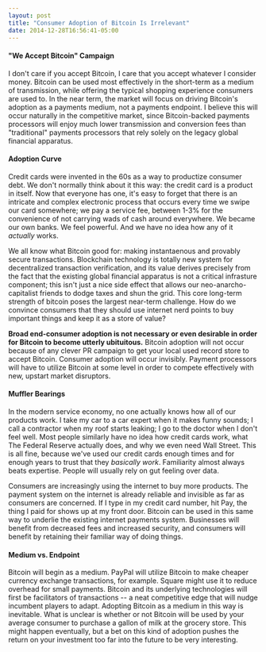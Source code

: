 ```yaml
---
layout: post
title: "Consumer Adoption of Bitcoin Is Irrelevant"
date: 2014-12-28T16:56:41-05:00
---
```


#### "We Accept Bitcoin" Campaign

I don't care if you accept Bitcoin, I care that you accept whatever I consider
money. Bitcoin can be used most effectively in the short-term as a medium of
transmission, while offering the typical shopping experience consumers are used
to. In the near term, the market will focus on driving Bitcoin's adoption as a
payments medium, not a payments endpoint. I believe this will occur naturally in
the competitive market, since Bitcoin-backed payments processors will enjoy much
lower transmission and conversion fees than "traditional" payments processors
that rely solely on the legacy global financial apparatus.

#### Adoption Curve
Credit cards were invented in the 60s as a way to productize consumer debt. We
don't normally think about it this way: the credit card is a product in itself.
Now that everyone has one, it's easy to forget that there is an intricate and
complex electronic process that occurs every time we swipe our card somewhere;
we pay a service fee, between 1-3% for the convenience of not carrying wads of
cash around everywhere. We became our own banks. We feel powerful. And we have
no idea how any of it *actually* works.

We all know what Bitcoin good for: making instantaenous and provably secure
transactions. Blockchain technology is totally new system for decentralized
transaction verification, and its value derives precisely from the fact that the
existing global financial apparatus is not a critical infrasture component; this
isn't just a nice side effect that allows our neo-anarcho-capitalist friends to
dodge taxes and shun the grid. This core long-term strength of bitcoin poses the
largest near-term challenge. How do we convince consumers that they should use
internet nerd points to buy important things and keep it as a store of value?

**Broad end-consumer adoption is not necessary or even desirable in order for
Bitcoin to become utterly ubituitous.** Bitcoin adoption will not occur because
of any clever PR campaign to get your local used record store to accept Bitcoin.
Consumer adoption will occur invisibly. Payment processors will have to utilize
Bitcoin at some level in order to compete effectively with new, upstart market
disruptors.

#### Muffler Bearings

In the modern service economy, no one actually knows how all of our products
work. I take my car to a car expert when it makes funny sounds; I call a
contractor when my roof starts leaking; I go to the doctor when I don't feel
well. Most people similarly have no idea how credit cards work, what The Federal
Reserve actually does, and why we even need Wall Street. This is all fine,
because we've used our credit cards enough times and for enough years to trust
that they *basically work*. Familiarity almost always beats expertise. People
will usually rely on gut feeling over data.

Consumers are increasingly using the internet to buy more products. The payment
system on the internet is already reliable and invisible as far as consumers are
concerned. If I type in my credit card number, hit Pay, the thing I paid for
shows up at my front door. Bitcoin can be used in this same way to underlie the
existing internet payments system. Businesses will benefit from decreased fees
and increased security, and consumers will benefit by retaining their familiar
way of doing things.

#### Medium vs. Endpoint

Bitcoin will begin as a medium. PayPal will utilize Bitcoin to make cheaper
currency exchange transactions, for example. Square might use it to reduce
overhead for small payments. Bitcoin and its underlying technologies will first
be facilitators of transactions -- a neat  competitive edge that will nudge
incumbent players to adapt. Adopting Bitcoin as a medium in this way is
inevitable. What is unclear is whether or not Bitcoin will be used by your
average consumer to purchase a gallon of milk at the grocery store. This might
happen eventually, but a bet on this kind of adoption pushes the return on your
investment too far into the future to be very interesting.
